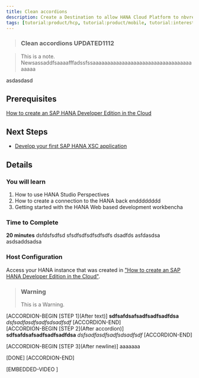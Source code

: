 ```yaml
---
title: Clean accordions
description: Create a Destination to allow HANA Cloud Platform to nbvread/write data
tags: [tutorial:product/hcp, tutorial:product/mobile, tutorial:interest/gettingstarted, tutorial>aaaa, tutorial>bbbb]
---
```


>### Clean accordions UPDATED1112

>This is a note. Newsassaddfsaaaafffadssfssaaaaaaaaaaaaaaaaaaaaaaaaaaaaaaaaaaaaaaa

asdasdasd
## Prerequisites  
[How to create an SAP HANA Developer Edition in the Cloud](http://go.sap.com/developer/tutorials/hana-setup-cloud.html)

## Next Steps
- [Develop your first SAP HANA XSC application](http://go.sap.com/developer/tutorials/hana-web-development-workbench.html)

 
## Details
### You will learn  
1. How to use HANA Studio Perspectives
2. How to create a connection to the HANA back endddddddd
3. Getting started with the HANA Web based development workbencha


### Time to Complete
**20 minutes** dsfdsfsdfsd sfsdfsdfsdfsdfsdfs dsadfds asfdasdsa asdsaddsadsa

### Host Configuration
Access your HANA instance that was created in ["How to create an SAP HANA Developer Edition in the Cloud"](http://go.sap.com/developer/tutorials/hana-setup-cloud.html).


>### Warning
>This is a Warning.

    
    
    


[ACCORDION-BEGIN [STEP 1](After text)]
**sdfsafdsafsadfsadfsadfdsa**
_dsfsadfasdfsadfsdsadfsdf_
[ACCORDION-END]   
[ACCORDION-BEGIN [STEP 2](After accordion)]
**sdfsafdsafsadfsadfsadfdsa**
_dsfsadfasdfsadfsdsadfsdf_
[ACCORDION-END]

[ACCORDION-BEGIN [STEP 3](After newline)]
aaaaaaa

[DONE]
[ACCORDION-END]

[EMBEDDED-VIDEO [](/content/dam/site/sapcom/multimedia/2016/08/8adbcaf9-807c-0010-82c7-eda71af511fa.mp4)]

